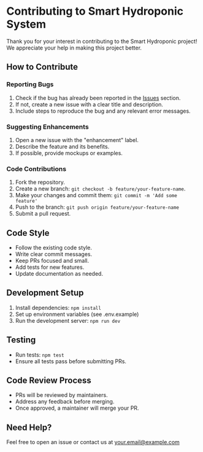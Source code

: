 # Contributing to Smart Hydroponic System

Thank you for your interest in contributing to the Smart Hydroponic project! We appreciate your help in making this project better.

## How to Contribute

### Reporting Bugs
1. Check if the bug has already been reported in the [Issues](https://github.com/yourusername/smart-hydroponic/issues) section.
2. If not, create a new issue with a clear title and description.
3. Include steps to reproduce the bug and any relevant error messages.

### Suggesting Enhancements
1. Open a new issue with the "enhancement" label.
2. Describe the feature and its benefits.
3. If possible, provide mockups or examples.

### Code Contributions
1. Fork the repository.
2. Create a new branch: `git checkout -b feature/your-feature-name`.
3. Make your changes and commit them: `git commit -m 'Add some feature'`
4. Push to the branch: `git push origin feature/your-feature-name`
5. Submit a pull request.

## Code Style
- Follow the existing code style.
- Write clear commit messages.
- Keep PRs focused and small.
- Add tests for new features.
- Update documentation as needed.

## Development Setup
1. Install dependencies: `npm install`
2. Set up environment variables (see .env.example)
3. Run the development server: `npm run dev`

## Testing
- Run tests: `npm test`
- Ensure all tests pass before submitting PRs.

## Code Review Process
- PRs will be reviewed by maintainers.
- Address any feedback before merging.
- Once approved, a maintainer will merge your PR.

## Need Help?
Feel free to open an issue or contact us at [your.email@example.com](mailto:your.email@example.com)
